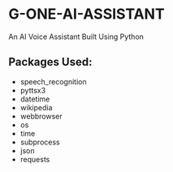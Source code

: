 # G-ONE-AI-ASSISTANT
An AI Voice Assistant Built Using Python

## Packages Used:
- speech_recognition
- pyttsx3
- datetime
- wikipedia
- webbrowser
- os
- time
- subprocess
- json
- requests
   
 
 
